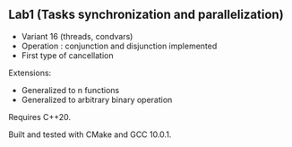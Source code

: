 ## Lab1 (Tasks synchronization and parallelization)

- Variant 16 (threads, condvars)
- Operation : conjunction and disjunction implemented
- First type of cancellation

Extensions:
- Generalized to n functions
- Generalized to arbitrary binary operation

Requires C++20. 

Built and tested with CMake and GCC 10.0.1.